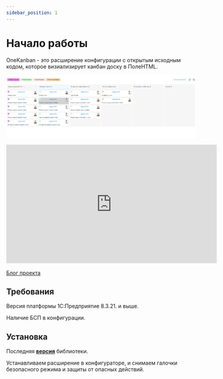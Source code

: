 ```yaml
---
sidebar_position: 1
---
```


# Начало работы

OneKanban - это расширение конфигурации с открытым исходным кодом, которое визиализирует канбан доску в ПолеHTML.

![alt text](\img\OneKanban.png)

<iframe width="560" height="315" src="https://www.youtube.com/embed/SSIYygVDklw?si=kWaSkcNFjPbbs6RX" title="YouTube video player" frameborder="0" allow="accelerometer; autoplay; clipboard-write; encrypted-media; gyroscope; picture-in-picture; web-share" referrerpolicy="strict-origin-when-cross-origin" allowfullscreen></iframe>

[Блог проекта](../blog/welcome)

## Требования

Версия платформы 1С:Предприятие 8.3.21. и выше.

Наличие БСП в конфигурации.

## Установка

Последняя **[версия](https://github.com/ViktorErmakov/Kanban_for_1C/releases)** библиотеки.


Устанавливаем расширение в конфигураторе, и снимаем галочки
безопасного режима и защиты от опасных действий.
